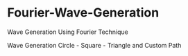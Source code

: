 # Fourier-Wave-Generation
Wave Generation Using Fourier Technique

Wave Generation Circle - Square - Triangle and Custom Path
